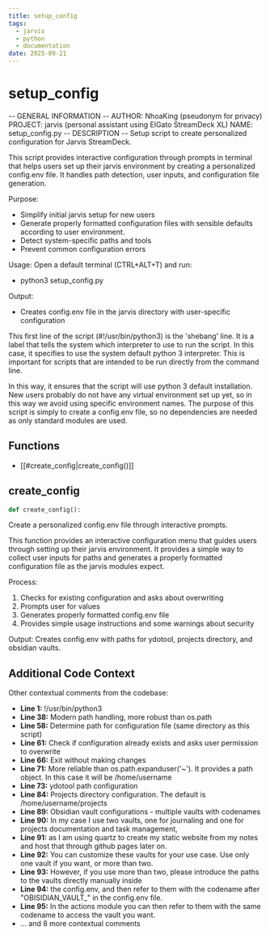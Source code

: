 ```yaml
---
title: setup_config
tags:
  - jarvis
  - python
  - documentation
date: 2025-09-21
---
```


# setup_config

-- GENERAL INFORMATION --
AUTHOR: NhoaKing (pseudonym for privacy)
PROJECT: jarvis (personal assistant using ElGato StreamDeck XL)
NAME: setup_config.py
-- DESCRIPTION --
Setup script to create personalized configuration for Jarvis StreamDeck.

This script provides interactive configuration through prompts in terminal that helps users
set up their jarvis environment by creating a personalized config.env file. It handles path detection,
user inputs, and configuration file generation.

Purpose:
- Simplify initial jarvis setup for new users
- Generate properly formatted configuration files with sensible defaults according to user environment.
- Detect system-specific paths and tools
- Prevent common configuration errors

Usage:
Open a default terminal (CTRL+ALT+T) and run:
- python3 setup_config.py

Output:
- Creates config.env file in the jarvis directory with user-specific configuration

This first line of the script (#!/usr/bin/python3) is the 'shebang' line. 
It is a label that tells the system which interpreter to use to run the script.
In this case, it specifies to use the system default python 3 interpreter. 
This is important for scripts that are intended to be run directly from the command line.

In this way, it ensures that the script will use python 3 default installation.
New users probably do not have any virtual environment set up yet, so in this way 
we avoid using specific environment names. The purpose of this script is simply to create a config.env file, 
so no dependencies are needed as only standard modules are used.

## Functions

- [[#create_config|create_config()]]

## create_config

```python
def create_config():
```

Create a personalized config.env file through interactive prompts.

This function provides an interactive configuration menu that guides
users through setting up their jarvis environment. It provides a simple way
to collect user inputs for paths and generates a properly formatted configuration file
as the jarvis modules expect.

Process:
1. Checks for existing configuration and asks about overwriting
2. Prompts user for values
4. Generates properly formatted config.env file
5. Provides simple usage instructions and some warnings about security

Output:
Creates config.env with paths for ydotool, projects directory,
and obsidian vaults.

## Additional Code Context

Other contextual comments from the codebase:

- **Line 1:** !/usr/bin/python3
- **Line 38:** Modern path handling, more robust than os.path
- **Line 58:** Determine path for configuration file (same directory as this script)
- **Line 61:** Check if configuration already exists and asks user permission to overwrite
- **Line 66:** Exit without making changes
- **Line 71:** More reliable than os.path.expanduser('~'). It provides a path object. In this case it will be /home/username
- **Line 73:** ydotool path configuration
- **Line 84:** Projects directory configuration. The default is /home/username/projects
- **Line 89:** Obsidian vault configurations - multiple vaults with codenames
- **Line 90:** In my case I use two vaults, one for journaling and one for projects documentation and task management,
- **Line 91:** as I am using quartz to create my static website from my notes and host that through github pages later on.
- **Line 92:** You can customize these vaults for your use case. Use only one vault if you want, or more than two.
- **Line 93:** However, if you use more than two, please introduce the paths to the vaults directly manually inside
- **Line 94:** the config.env, and then refer to them with the codename after "OBISIDIAN_VAULT_" in the config.env file.
- **Line 95:** In the actions module you can then refer to them with the same codename to access the vault you want.
- ... and 8 more contextual comments
